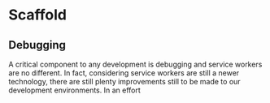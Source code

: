 # Scaffold

## Debugging

A critical component to any development is debugging and service workers are no different. In fact, considering service workers are still a newer technology, there are still plenty improvements still to be made to our development environments. In an effort 